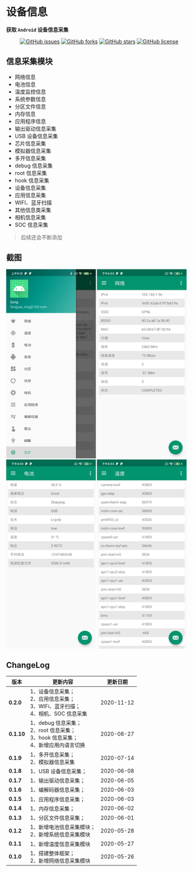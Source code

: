 # 设备信息

**获取 `Android` 设备信息采集**

<div align="center">

[![GitHub issues](https://img.shields.io/github/issues/song-dev/device-info.svg)](https://github.com/song-dev/device-info/issues)
[![GitHub forks](https://img.shields.io/github/forks/song-dev/device-info.svg)](https://github.com/song-dev/device-info/network)
[![GitHub stars](https://img.shields.io/github/stars/song-dev/device-info.svg)](https://github.com/song-dev/device-info/stargazers)
[![GitHub license](https://img.shields.io/badge/license-Apache%202-4EB1BA.svg)](https://www.apache.org/licenses/LICENSE-2.0.html)

</div>

## 信息采集模块
- 网络信息
- 电池信息
- 温度监控信息
- 系统参数信息
- 分区文件信息
- 内存信息
- 应用程序信息
- 输出驱动信息采集
- USB 设备信息采集
- 芯片信息采集
- 模拟器信息采集
- 多开信息采集
- debug 信息采集
- root 信息采集
- hook 信息采集
- 设备信息采集
- 应用信息采集
- WIFI、蓝牙扫描
- 其他信息类采集
- 相机信息采集
- SOC 信息采集

> 后续还会不断添加

## 截图

<img src="./imgs/drawer.jpeg" alt="drawer" style="zoom:50%;" />

<img src="./imgs/net.jpg" alt="net" style="zoom:50%;" />

<img src="./imgs/battery.jpg" alt="battery" style="zoom:50%;" />

<img src="./imgs/thermal.jpg" alt="system" style="zoom:50%;" />

## ChangeLog

版本 | 更新内容 | 更新日期
-----|-----|-----
**0.2.0** | 1、设备信息采集；<br>2、应用信息采集；<br>3、WIFi、蓝牙扫描；<br>4、相机、SOC 信息采集 | 2020-11-12
**0.1.10** | 1、debug 信息采集；<br>2、root 信息采集；<br>3、hook 信息采集；<br>4、新增应用内语言切换 | 2020-08-27
**0.1.9** | 1、多开信息采集；<br>2、模拟器信息采集 | 2020-07-14
**0.1.8** | 1、USB 设备信息采集； | 2020-06-08
**0.1.7** | 1、输出驱动信息采集； | 2020-06-05
**0.1.6** | 1、编解码器信息采集； | 2020-06-03
**0.1.5** | 1、应用程序信息采集； | 2020-06-03
**0.1.4** | 1、内存信息采集； | 2020-06-02
**0.1.3** | 1、分区文件信息采集； | 2020-06-01
**0.1.2** | 1、新增电池信息采集模块；<br>2、新增系统信息采集模块 | 2020-05-28
**0.1.1** | 1、新增温度信息采集模块 | 2020-05-27
**0.1.0** | 1、搭建整体框架；<br>2、新增网络信息采集模块 | 2020-05-26